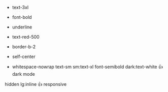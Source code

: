 - text-3xl 
- font-bold 
- underline 
- text-red-500

- border-b-2
- self-center 
- whitespace-nowrap 
text-sm 
sm:text-xl
font-semibold
dark:text-white 👍 dark mode


hidden 
lg:inline   👍 responsive 



